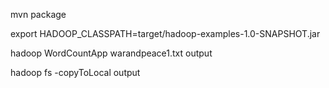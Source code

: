 mvn package

export HADOOP_CLASSPATH=target/hadoop-examples-1.0-SNAPSHOT.jar

hadoop WordCountApp warandpeace1.txt output

hadoop fs -copyToLocal output
